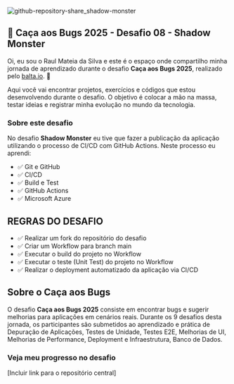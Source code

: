 ![github-repository-share_shadow-monster](https://github.com/user-attachments/assets/fc0d4703-c9b5-4320-969f-c234c9d4b979)

## 👻 Caça aos Bugs 2025 - Desafio 08 - Shadow Monster

Oi, eu sou o Raul Mateia da Silva e este é o espaço onde compartilho minha jornada de aprendizado durante o desafio **Caça aos Bugs 2025**, realizado pelo [balta.io](https://balta.io). 👻

Aqui você vai encontrar projetos, exercícios e códigos que estou desenvolvendo durante o desafio. O objetivo é colocar a mão na massa, testar ideias e registrar minha evolução no mundo da tecnologia.

### Sobre este desafio
No desafio **Shadow Monster** eu tive que fazer a publicação da aplicação utilizando o processo de CI/CD com GitHub Actions.
Neste processo eu aprendi:
* ✅ Git e GitHub
* ✅ CI/CD
* ✅ Build e Test
* ✅ GitHub Actions
* ✅ Microsoft Azure

## REGRAS DO DESAFIO
- ✅ Realizar um fork do repositório do desafio
- ✅ Criar um Workflow para branch main
- ✅ Executar o build do projeto no Workflow
- ✅ Executar o teste (Unit Test) do projeto no Workflow
- ✅ Realizar o deployment automatizado da aplicação via CI/CD

## Sobre o Caça aos Bugs
O desafio **Caça aos Bugs 2025** consiste em encontrar bugs e sugerir melhorias para aplicações em cenários reais. Durante os 9 desafios desta jornada, os participantes são submetidos ao aprendizado e prática de Depuração de Aplicações, Testes de Unidade, Testes E2E, Melhorias de UI, Melhorias de Performance, Deployment e Infraestrutura,
Banco de Dados.

### Veja meu progresso no desafio
[Incluir link para o repositório central]
